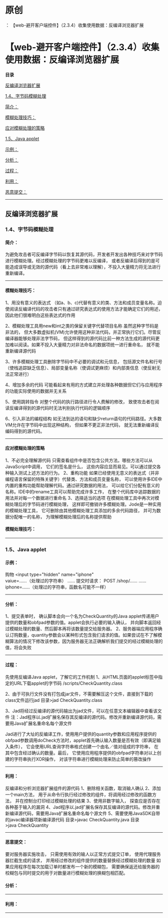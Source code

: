 # 原创
：  【web-避开客户端控件】（2.3.4）收集使用数据：反编译浏览器扩展

# 【web-避开客户端控件】（2.3.4）收集使用数据：反编译浏览器扩展

**目录**

[反编译浏览器扩展](#%E5%8F%8D%E7%BC%96%E8%AF%91%E6%B5%8F%E8%A7%88%E5%99%A8%E6%89%A9%E5%B1%95)

[1.4、字节码模糊处理](#1.4%E3%80%81%E5%AD%97%E8%8A%82%E7%A0%81%E6%A8%A1%E7%B3%8A%E5%A4%84%E7%90%86)

[简介：](#%E7%AE%80%E4%BB%8B%EF%BC%9A)

[模糊处理技巧：](#%E6%A8%A1%E7%B3%8A%E5%A4%84%E7%90%86%E6%8A%80%E5%B7%A7%EF%BC%9A)

[应对模糊处理的策略](#%E5%BA%94%E5%AF%B9%E6%A8%A1%E7%B3%8A%E5%A4%84%E7%90%86%E7%9A%84%E7%AD%96%E7%95%A5)

[1.5、Java applet](#1.5%E3%80%81Java%20applet)

[示例：](#%E7%A4%BA%E4%BE%8B%EF%BC%9A)

[分析：](#%E5%88%86%E6%9E%90%EF%BC%9A)

[过程：](#%E8%BF%87%E7%A8%8B%EF%BC%9A)

[利用：](#%E5%88%A9%E7%94%A8%EF%BC%9A)

[恶意提交：](#%E6%81%B6%E6%84%8F%E6%8F%90%E4%BA%A4%EF%BC%9A)

---


## 反编译浏览器扩展

> 
<h3>1.4、字节码模糊处理</h3>
<h4>简介：</h4>
为避免攻击者可反编译字节码以恢复其源代码，开发者开发出各种技巧来对字节码进行模糊处理。经过模糊处理的字节码更难以反编译， 或者反编译后得到的是可能造成误导或无效的源代码（看上去非常难以理解），不投入大量精力将无法进行重新编译。
<hr/>
<h4>模糊处理技巧：</h4>
1、用没有意义的表达式
（如a、b、c)代替有意义的类、方法和成员变量名称。迫使阅读反编译代码的攻击者只有通过研究表达式的使用方法才能确定它们的用述， 因此他们很难明白这些表达式的作用

2、模糊处理工具用new和int之类的保留关键字代替项目名称
虽然这种字节码是非法的， 但大多数虚拟机(VM)允许使用这种非法代码，并正常执行它们。尽管反编译器能够处理非法字节码， 但这样得到的源代码比前一种方法生成的源代码更加难以阅读。如果不投入大量精力对非法命名的数据项统一进行重命名， 就不能重新编译源代码

3、许多模糊处理工具删除字节码中不必要的调试和元信息， 包括源文件名和行号（使栈追踪缺乏信息）、局部变量名称（使调试更麻烦）和内部类信息（使反射无法正常进行）

4、增加多余的代码
可能看起来有用的方式建立并处理各种数据但它们与应用程序的功能实际使用的数据并无关系

5、使用跳转指令
对整个代码的执行路径进行令人费解的修改， 致使攻击者在阅读反编译得到的源代码时无法判别执行代码的逻辑顺序

6、引入非法的编程结构
如无法到达的语句和缺少return语句的代码路径。大多数VM允许在字节码中出现这种结构， 但如果不更正非法代码， 就无法重新编译反编码得到的源代码。
<hr/>
<h4>应对模糊处理的策略</h4>
1、不必完全理解源代码
只需查看组件中是否包含公共方法。哪些方法可以从JavaScript中调用， 它们的签名是什么， 这些内容应显而易见。可以通过提交各种输入测试上述方法的行为。
2、重构功能
如果已经使用无意义的表达式（并非编程语言保留的特殊关键字）代替类、方法和成员变量名称， 可以使用许多IDE中内置的重构功能帮助理解代码。通过研究数据的用法， 可以给它们分配有意义的名称。IDE中的rename工具可以帮助完成许多工作， 在整个代码库中追踪数据的用法并对每一个数据进行重命名
3、选择适当的选项
在模糊处理工具中再次对模糊处理后的字节码进行模糊处理， 这样即可撤销许多模糊处理。Jode是一种实用的模糊处理工具， 它可删除由其他模糊处理工具添加的多余代码路径， 并可为数据分配唯一的名称， 为理解模糊处理后的名称提供帮助


#### 模糊处理技巧：

---


> 
<h3>1.5、Java applet</h3>
<h4>示例：</h4>
购物
&lt;input type="hidden" name="iphone"<br/> vaiue=……（处理过的字符串）
……
提交时请求：
POST /shop/……
……
iphone=……（处理过的字符串，函数名可能不一样）
<hr/>
<h4>分析：</h4>
1、提交表单时， 确认脚本会向一个名为CheckQuantity的Java applet传递用户提供的数量和obfpad参数的值。applet会执行必要的输入确认， 并向脚本返回经过模糊处理的数量、然后脚本再将该数量提交给服务器。
2、服务器端应用程序确认订购数量，quantity参数会以某种形式包含我们请求的值。如果尝试在不了解模糊算法的情况下修改该参数，因为服务器无法正确解析我们提交的经过模糊处理的值，将会失败
<hr/>
<h4>过程：</h4>
先使用反编译Java applet，了解它的工作机制
1、从HTML页面的applet标签中指定的URL下载applet的字节码
/scripts/CheckQuantity.class

2、由于可执行文件没有打包成jar文件，不需要解压这个文件，直接到下载的class文件运行jad
目录&gt;jad CheckQuantity.class

3、Jad将经过反编译的源代码输出为jad文件，可以在任意文本编辑器中查看该文件
注：Jad程序以.jad扩展名保存其反编译的源代码。修改并重新编译源代码，需要用Java扩展名重命名每个源文件

Jad进行了大址的反编译工作，使用用户提供的quantity参数和应用程序提供的obfpad参数调用doCheck方法时，applet首先确认输入数量是否有效（即满足输入条件）， 它会使用URL查询字符串格式创建一个由名／值对组成的字符串， 在其中包含经过确认的数量。最后， 它使用应用程序提供的obfpad字符串对以上创建的字符串执行XOR操作， 对该字符串进行模糊处理来防止简单的篡改操作
<hr/>
<h4>利用：</h4>
反编译和分析浏览器扩展组件的源代码
1、删除相关函数，取消输人确认
2、添加一个main方法， 用于从命令行执行经过修改的组件，将调用经过修改的函数方法， 并在控制台打印经过模糊处理的结果
3、使用非数字输入， 探查应是否存在各种基于输入的漏洞
4、Jad程序以.jad扩展名保存其反编译的源代码。修改并重新编译源代码，需要用Java扩展名重命名每个源文件
5、需要使用JavaSDK自带的javac编译器项新编译源代码
目录&gt;javac CheckQuantity.java
目录&gt;java CheckQuantity
<hr/>
<h4>恶意提交：</h4>
要对服务器实施攻击， 只需使用有效的输人以正常方式提交订单， 使用代理服务器拦截生成的请求， 并用经过修改的组件提供的数量替换经过模糊处理的数量
如果应用程序在每次加载订单时都发布一个新的模糊包， 需要确保返还给服务器的校糊包与同时提交的用于对数量进行模糊处理的换糊包相匹配。


#### 分析：

---


#### 利用：

---

